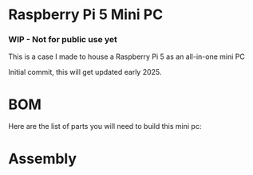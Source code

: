 # Raspberry Pi 5 Mini PC #
 
### WIP - Not for public use yet ###
This is a case I made to house a Raspberry Pi 5 as an all-in-one mini PC

Initial commit, this will get updated early 2025.

# BOM #

Here are the list of parts you will need to build this mini pc:

# Assembly #

